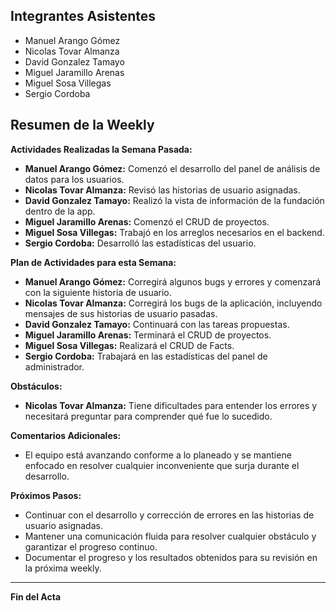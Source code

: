 ## Integrantes Asistentes

- Manuel Arango Gómez
- Nicolas Tovar Almanza
- David Gonzalez Tamayo
- Miguel Jaramillo Arenas
- Miguel Sosa Villegas
- Sergio Cordoba

## Resumen de la Weekly

**Actividades Realizadas la Semana Pasada:**

- **Manuel Arango Gómez:** Comenzó el desarrollo del panel de análisis de datos para los usuarios.
- **Nicolas Tovar Almanza:** Revisó las historias de usuario asignadas.
- **David Gonzalez Tamayo:** Realizó la vista de información de la fundación dentro de la app.
- **Miguel Jaramillo Arenas:** Comenzó el CRUD de proyectos.
- **Miguel Sosa Villegas:** Trabajó en los arreglos necesarios en el backend.
- **Sergio Cordoba:** Desarrolló las estadísticas del usuario.

**Plan de Actividades para esta Semana:**

- **Manuel Arango Gómez:** Corregirá algunos bugs y errores y comenzará con la siguiente historia de usuario.
- **Nicolas Tovar Almanza:** Corregirá los bugs de la aplicación, incluyendo mensajes de sus historias de usuario pasadas.
- **David Gonzalez Tamayo:** Continuará con las tareas propuestas.
- **Miguel Jaramillo Arenas:** Terminará el CRUD de proyectos.
- **Miguel Sosa Villegas:** Realizará el CRUD de Facts.
- **Sergio Cordoba:** Trabajará en las estadísticas del panel de administrador.

**Obstáculos:**

- **Nicolas Tovar Almanza:** Tiene dificultades para entender los errores y necesitará preguntar para comprender qué fue lo sucedido.

**Comentarios Adicionales:**

- El equipo está avanzando conforme a lo planeado y se mantiene enfocado en resolver cualquier inconveniente que surja durante el desarrollo.

**Próximos Pasos:**

- Continuar con el desarrollo y corrección de errores en las historias de usuario asignadas.
- Mantener una comunicación fluida para resolver cualquier obstáculo y garantizar el progreso continuo.
- Documentar el progreso y los resultados obtenidos para su revisión en la próxima weekly.

---

**Fin del Acta**
